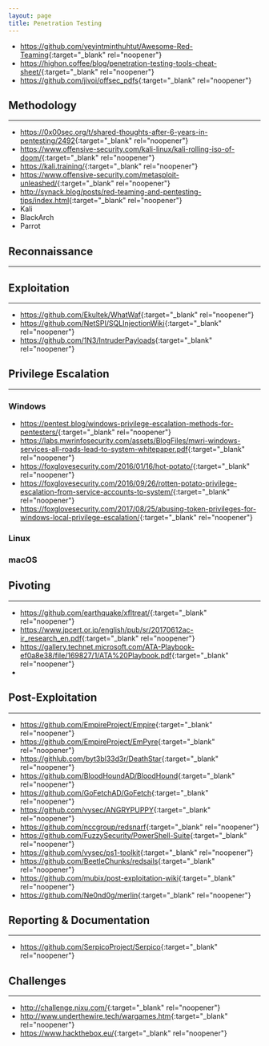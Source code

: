 ```yaml
---
layout: page
title: Penetration Testing
---
```


- <https://github.com/yeyintminthuhtut/Awesome-Red-Teaming>{:target="_blank" rel="noopener"}
- <https://highon.coffee/blog/penetration-testing-tools-cheat-sheet/>{:target="_blank" rel="noopener"}
- <https://github.com/jivoi/offsec_pdfs>{:target="_blank" rel="noopener"}

## Methodology
---
- <https://0x00sec.org/t/shared-thoughts-after-6-years-in-pentesting/2492>{:target="_blank" rel="noopener"}
- <https://www.offensive-security.com/kali-linux/kali-rolling-iso-of-doom/>{:target="_blank" rel="noopener"}
- <https://kali.training/>{:target="_blank" rel="noopener"}
- <https://www.offensive-security.com/metasploit-unleashed/>{:target="_blank" rel="noopener"}
- <http://synack.blog/posts/red-teaming-and-pentesting-tips/index.html>{:target="_blank" rel="noopener"}
- Kali
- BlackArch
- Parrot

## Reconnaissance
---

## Exploitation
---
- <https://github.com/Ekultek/WhatWaf>{:target="_blank" rel="noopener"}
- <https://github.com/NetSPI/SQLInjectionWiki>{:target="_blank" rel="noopener"}
- <https://github.com/1N3/IntruderPayloads>{:target="_blank" rel="noopener"}

## Privilege Escalation
---
### Windows
- <https://pentest.blog/windows-privilege-escalation-methods-for-pentesters/>{:target="_blank" rel="noopener"}
- <https://labs.mwrinfosecurity.com/assets/BlogFiles/mwri-windows-services-all-roads-lead-to-system-whitepaper.pdf>{:target="_blank" rel="noopener"}
- <https://foxglovesecurity.com/2016/01/16/hot-potato/>{:target="_blank" rel="noopener"}
- <https://foxglovesecurity.com/2016/09/26/rotten-potato-privilege-escalation-from-service-accounts-to-system/>{:target="_blank" rel="noopener"}
- <https://foxglovesecurity.com/2017/08/25/abusing-token-privileges-for-windows-local-privilege-escalation/>{:target="_blank" rel="noopener"}

### Linux

### macOS

## Pivoting
---
- <https://github.com/earthquake/xfltreat/>{:target="_blank" rel="noopener"}
- <https://www.jpcert.or.jp/english/pub/sr/20170612ac-ir_research_en.pdf>{:target="_blank" rel="noopener"}
- <https://gallery.technet.microsoft.com/ATA-Playbook-ef0a8e38/file/169827/1/ATA%20Playbook.pdf>{:target="_blank" rel="noopener"}
-

## Post-Exploitation
---
- <https://github.com/EmpireProject/Empire>{:target="_blank" rel="noopener"}
- <https://github.com/EmpireProject/EmPyre>{:target="_blank" rel="noopener"}
- <https://githlub.com/byt3bl33d3r/DeathStar>{:target="_blank" rel="noopener"}
- <https://github.com/BloodHoundAD/BloodHound>{:target="_blank" rel="noopener"}
- <https://github.com/GoFetchAD/GoFetch>{:target="_blank" rel="noopener"}
- <https://github.com/vysec/ANGRYPUPPY>{:target="_blank" rel="noopener"}
- <https://github.com/nccgroup/redsnarf>{:target="_blank" rel="noopener"}
- <https://github.com/FuzzySecurity/PowerShell-Suite>{:target="_blank" rel="noopener"}
- <https://github.com/vysec/ps1-toolkit>{:target="_blank" rel="noopener"}
- <https://github.com/BeetleChunks/redsails>{:target="_blank" rel="noopener"}
- <https://github.com/mubix/post-exploitation-wiki>{:target="_blank" rel="noopener"}
- <https://github.com/Ne0nd0g/merlin>{:target="_blank" rel="noopener"}

## Reporting & Documentation
---
- <https://github.com/SerpicoProject/Serpico>{:target="_blank" rel="noopener"}

## Challenges
---
- <http://challenge.nixu.com/>{:target="_blank" rel="noopener"}
- <http://www.underthewire.tech/wargames.htm>{:target="_blank" rel="noopener"}
- <https://www.hackthebox.eu/>{:target="_blank" rel="noopener"}
